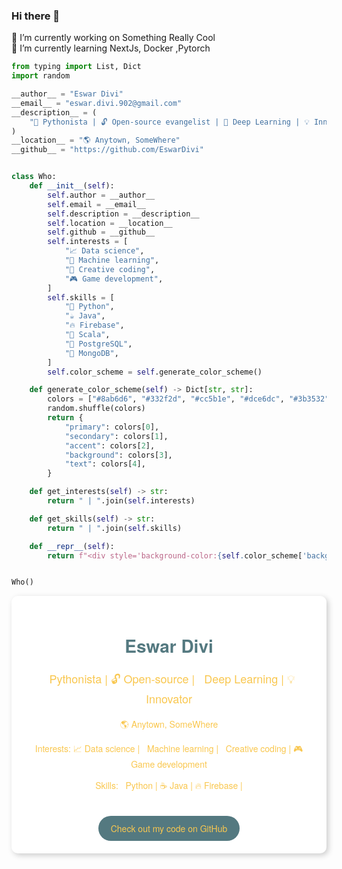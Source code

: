 ### Hi there 👋

🔭 I’m currently working on Something Really Cool \
🌱 I’m currently learning NextJs, Docker ,Pytorch


``` python
from typing import List, Dict
import random

__author__ = "Eswar Divi"
__email__ = "eswar.divi.902@gmail.com"
__description__ = (
    "🐍 Pythonista | 🔓 Open-source evangelist | 🐬 Deep Learning | 💡 Innovator"
)
__location__ = "🌎 Anytown, SomeWhere"
__github__ = "https://github.com/EswarDivi"


class Who:
    def __init__(self):
        self.author = __author__
        self.email = __email__
        self.description = __description__
        self.location = __location__
        self.github = __github__
        self.interests = [
            "📈 Data science",
            "🤖 Machine learning",
            "🎨 Creative coding",
            "🎮 Game development",
        ]
        self.skills = [
            "🐍 Python",
            "☕ Java",
            "🔥 Firebase",
            "🚀 Scala",
            "🐘 PostgreSQL",
            "🍃 MongoDB",
        ]
        self.color_scheme = self.generate_color_scheme()

    def generate_color_scheme(self) -> Dict[str, str]:
        colors = ["#8ab6d6", "#332f2d", "#cc5b1e", "#dce6dc", "#3b3532"]
        random.shuffle(colors)
        return {
            "primary": colors[0],
            "secondary": colors[1],
            "accent": colors[2],
            "background": colors[3],
            "text": colors[4],
        }

    def get_interests(self) -> str:
        return " | ".join(self.interests)

    def get_skills(self) -> str:
        return " | ".join(self.skills)

    def __repr__(self):
        return f"<div style='background-color:{self.color_scheme['background']};padding:20px;border-radius:10px;box-shadow:3px 3px 10px rgba(0, 0, 0, 0.2);text-align:center;font-family:Helvetica Neue, Helvetica, Arial, sans-serif;'><h1 style='color:{self.color_scheme['primary']}'>{self.author}</h1><p style='color:{self.color_scheme['text']};font-size:18px;'>{self.description}</p><p style='color:{self.color_scheme['text']};font-size:14px;'>{self.location}</p><p style='color:{self.color_scheme['text']};font-size:14px;'>Interests: {self.get_interests()}</p><p style='color:{self.color_scheme['text']};font-size:14px;'>Skills: {self.get_skills()}</p><a href='{self.github}' target='_blank' style='background-color:{self.color_scheme['primary']};color:{self.color_scheme['text']};padding:10px 20px;border-radius:20px;text-decoration:none;margin-top:20px;display:inline-block;'>Check out my code on GitHub</a></div>"


Who()

```

<div style='background-color:#ffffff;padding:20px;border-radius:10px;box-shadow:3px 3px 10px rgba(0, 0, 0, 0.2);text-align:center;font-family:Helvetica Neue, Helvetica, Arial, sans-serif;'><h1 style='color:#547980'>Eswar Divi</h1><p style='color:#f9c74f;font-size:18px;'>🐍 Pythonista | 🔓 Open-source | 🐬 Deep Learning | 💡 Innovator</p><p style='color:#f9c74f;font-size:14px;'>🌎 Anytown, SomeWhere</p><p style='color:#f9c74f;font-size:14px;'>Interests: 📈 Data science | 🤖 Machine learning | 🎨 Creative coding | 🎮 Game development</p><p style='color:#f9c74f;font-size:14px;'>Skills: 🐍 Python | ☕ Java | 🔥 Firebase | </p><a href='https://github.com/EswarDivi' target='_blank' style='background-color:#547980;color:#f9c74f;padding:10px 20px;border-radius:20px;text-decoration:none;margin-top:20px;display:inline-block;'>Check out my code on GitHub</a></div>


